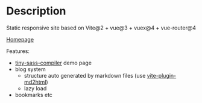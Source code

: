 # Description

Static responsive site based on Vite@2 + vue@3 + vuex@4 + vue-router@4

[Homepage](https://wizardpisces.github.io/)

Features:
* [tiny-sass-compiler](https://github.com/wizardpisces/tiny-sass-compiler) demo page
* blog system
  * structure auto generated by markdown files (use [vite-plugin-md2html](https://github.com/wizardpisces/vite-plugin-md2html))
  * lazy load
* bookmarks etc
